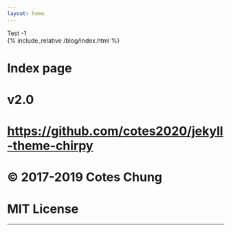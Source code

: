 ```yaml
---
layout: home
---
```


Test -1  
{% include_relative /blog/index.html %}  
# Index page
# v2.0
# https://github.com/cotes2020/jekyll-theme-chirpy
# © 2017-2019 Cotes Chung
# MIT License
---